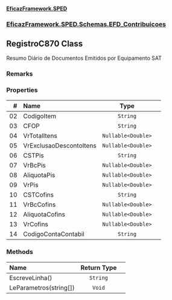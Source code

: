 #### [EficazFramework.SPED](EficazFrameworkSPED.md 'EficazFramework SPED')
### [EficazFramework.SPED.Schemas.EFD_Contribuicoes](EficazFramework.SPED.Schemas.EFD_Contribuicoes.md 'EficazFramework.SPED.Schemas.EFD_Contribuicoes')

## RegistroC870 Class

Resumo Diário de Documentos Emitidos por Equipamento SAT

### Remarks
### Properties

| # | Name | Type | |
| ---: | :--- | :---: | :--- |
| 02 | CodigoItem | `String` |  |
| 03 | CFOP | `String` |  |
| 04 | VrTotalItens | `Nullable<Double>` |  |
| 05 | VrExclusaoDescontoItens | `Nullable<Double>` |  |
| 06 | CSTPis | `String` |  |
| 07 | VrBcPis | `Nullable<Double>` |  |
| 08 | AliquotaPis | `Nullable<Double>` |  |
| 09 | VrPis | `Nullable<Double>` |  |
| 10 | CSTCofins | `String` |  |
| 11 | VrBcCofins | `Nullable<Double>` |  |
| 12 | AliquotaCofins | `Nullable<Double>` |  |
| 13 | VrCofins | `Nullable<Double>` |  |
| 14 | CodigoContaContabil | `String` |  |
### Methods

| Name | Return Type | |
| :--- | :---: | :--- |
| EscreveLinha() | `String` |  |
| LeParametros(string[]) | `Void` |  |
